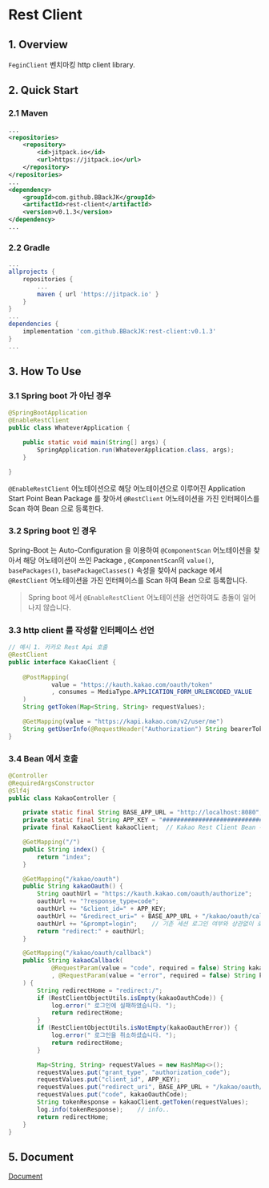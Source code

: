 # Rest Client

## 1. Overview

`FeginClient`  벤치마킹 http client library.

## 2. Quick Start


### 2.1 Maven
```xml
...
<repositories>
    <repository>
        <id>jitpack.io</id>
        <url>https://jitpack.io</url>
    </repository>
</repositories>
...
<dependency>
    <groupId>com.github.BBackJK</groupId>
    <artifactId>rest-client</artifactId>
    <version>v0.1.3</version>
</dependency>
...
```

### 2.2 Gradle

```groovy
...
allprojects {
    repositories {
        ...
        maven { url 'https://jitpack.io' }
    }
}
...
dependencies {
    implementation 'com.github.BBackJK:rest-client:v0.1.3'
}
...
```

## 3. How To Use

### 3.1 Spring boot 가 아닌 경우

```java
@SpringBootApplication
@EnableRestClient
public class WhateverApplication {

    public static void main(String[] args) {
        SpringApplication.run(WhateverApplication.class, args);
    }

}
```

`@EnableRestClient` 어노테이션으로 해당 어노테이션으로 이루어진 Application Start Point Bean Package 를 찾아서 `@RestClient` 어노테이션을 가진 인터페이스를 Scan 하여 Bean 으로 등록한다.

### 3.2 Spring boot 인 경우

Spring-Boot 는 Auto-Configuration 을 이용하여 `@ComponentScan` 어노테이션을 찾아서 해당 어노테이션이 쓰인 Package , `@ComponentScan`의 `value()`, `basePackages()`, `basePackageClasses()` 속성을 찾아서 package 에서 `@RestClient` 어노테이션을 가진 인터페이스를 Scan 하여 Bean 으로 등록합니다.

> Spring boot 에서 `@EnableRestClient` 어노테이션을 선언하여도 충돌이 일어나지 않습니다.


### 3.3 http client 를 작성할 인터페이스 선언

```java
// 예시 1. 카카오 Rest Api 호출
@RestClient
public interface KakaoClient {
    
    @PostMapping(
            value = "https://kauth.kakao.com/oauth/token"
            , consumes = MediaType.APPLICATION_FORM_URLENCODED_VALUE
    )
    String getToken(Map<String, String> requestValues);

    @GetMapping(value = "https://kapi.kakao.com/v2/user/me")
    String getUserInfo(@RequestHeader("Authorization") String bearerToken);
}
```

### 3.4 Bean 에서 호출

```java
@Controller
@RequiredArgsConstructor
@Slf4j
public class KakaoController {

    private static final String BASE_APP_URL = "http://localhost:8080";
    private static final String APP_KEY = "#############################"; // REST API KEY
    private final KakaoClient kakaoClient;  // Kakao Rest Client Bean 주입

    @GetMapping("/")
    public String index() {
        return "index";
    }

    @GetMapping("/kakao/oauth")
    public String kakaoOauth() {
        String oauthUrl = "https://kauth.kakao.com/oauth/authorize";
        oauthUrl += "?response_type=code";
        oauthUrl += "&client_id=" + APP_KEY;
        oauthUrl += "&redirect_uri=" + BASE_APP_URL + "/kakao/oauth/callback";
        oauthUrl += "&prompt=login";    // 기존 세션 로그인 여부와 상관없이 로그인
        return "redirect:" + oauthUrl;
    }

    @GetMapping("/kakao/oauth/callback")
    public String kakaoCallback(
            @RequestParam(value = "code", required = false) String kakaoOauthCode
            , @RequestParam(value = "error", required = false) String kakaoOauthError
    ) {
        String redirectHome = "redirect:/";
        if (RestClientObjectUtils.isEmpty(kakaoOauthCode)) {
            log.error(" 로그인에 실패하였습니다. ");
            return redirectHome;
        }
        if (RestClientObjectUtils.isNotEmpty(kakaoOauthError)) {
            log.error(" 로그인을 취소하셨습니다. ");
            return redirectHome;
        }

        Map<String, String> requestValues = new HashMap<>();
        requestValues.put("grant_type", "authorization_code");
        requestValues.put("client_id", APP_KEY);
        requestValues.put("redirect_uri", BASE_APP_URL + "/kakao/oauth/callback");
        requestValues.put("code", kakaoOauthCode);
        String tokenResponse = kakaoClient.getToken(requestValues);
        log.info(tokenResponse);    // info..
        return redirectHome;
    }
}

```

## 5. Document

[Document](https://github.com/BBackJK/rest-client/tree/main/document)